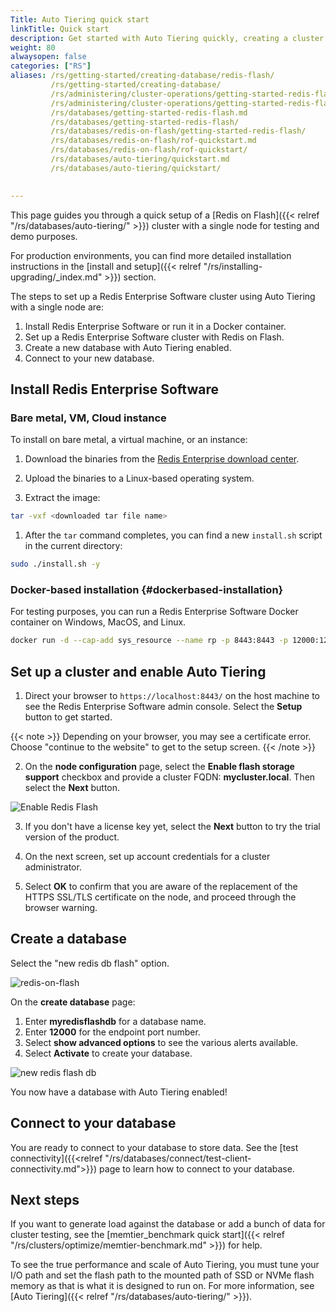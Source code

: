 ```yaml
---
Title: Auto Tiering quick start
linkTitle: Quick start
description: Get started with Auto Tiering quickly, creating a cluster and database using flash storage. 
weight: 80
alwaysopen: false
categories: ["RS"]
aliases: /rs/getting-started/creating-database/redis-flash/
         /rs/getting-started/creating-database/
         /rs/administering/cluster-operations/getting-started-redis-flash.md
         /rs/administering/cluster-operations/getting-started-redis-flash/
         /rs/databases/getting-started-redis-flash.md
         /rs/databases/getting-started-redis-flash/
         /rs/databases/redis-on-flash/getting-started-redis-flash/
         /rs/databases/redis-on-flash/rof-quickstart.md
         /rs/databases/redis-on-flash/rof-quickstart/
         /rs/databases/auto-tiering/quickstart.md
         /rs/databases/auto-tiering/quickstart/
         

---
```

This page guides you through a quick setup of a [Redis on
Flash]({{< relref "/rs/databases/auto-tiering/" >}}) cluster with a single node for testing and demo purposes. 

For production environments, you can find more detailed installation instructions in the [install and setup]({{< relref "/rs/installing-upgrading/_index.md" >}}) section.

The steps to set up a Redis Enterprise Software cluster using Auto Tiering
with a single node are:

1. Install Redis Enterprise Software or run it in a Docker
    container.
1. Set up a Redis Enterprise Software cluster with Redis on
    Flash.
1. Create a new database with Auto Tiering enabled.
1. Connect to your new database.

## Install Redis Enterprise Software

### Bare metal, VM, Cloud instance

To install on bare metal, a virtual machine, or an instance:

1. Download the binaries from the [Redis Enterprise download center](https://app.redislabs.com/#/sign-up/software?direct=true).

1. Upload the binaries to a Linux-based operating system.

1. Extract the image:

```sh
tar -vxf <downloaded tar file name>
```

1. After the `tar` command completes, you can find a new `install.sh` script in the current directory:

```sh
sudo ./install.sh -y
```

### Docker-based installation {#dockerbased-installation}

For testing purposes, you can run a Redis Enterprise Software
Docker container on Windows, MacOS, and Linux.

```sh
docker run -d --cap-add sys_resource --name rp -p 8443:8443 -p 12000:12000 redislabs/redis:latest
```

## Set up a cluster and enable Auto Tiering

1. Direct your browser to `https://localhost:8443/` on the host machine to
see the Redis Enterprise Software admin console. Select the
**Setup** button to get started.

{{< note >}}
Depending on your browser, you may see a certificate error.
Choose "continue to the website" to get to the setup screen.
{{< /note >}}

2. On the **node configuration** page, select the **Enable flash storage
support** checkbox and provide a cluster FQDN: **mycluster.local**.
Then select the **Next** button.

![Enable Redis
Flash](/images/rs/enable_redis_flash.png)

3. If you don't have a license key yet, select the **Next** button to try
the trial version of the product.

4. On the next screen, set up account credentials for a cluster administrator.

5. Select **OK** to confirm that you are aware of the replacement of the HTTPS SSL/TLS
certificate on the node, and proceed through the browser warning.

## Create a database

Select the "new redis db flash" option.

![redis-on-flash](/images/rs/redis-on-flash.png)

On the **create database** page:
1. Enter **myredisflashdb** for a database name.
2. Enter **12000** for the endpoint port number.
3. Select **show advanced options** to see the various alerts available.
4. Select **Activate** to create your database.

![new redis flash
db](/images/rs/newredisflashdb.png)

You now have a  database with Auto Tiering enabled!

## Connect to your database

You are ready to connect to your database to store data. See the [test connectivity]({{<relref "/rs/databases/connect/test-client-connectivity.md">}}) page to learn how to connect to your database.

## Next steps

If you want to generate load against the
database or add a bunch of data for cluster testing, see the [memtier_benchmark quick start]({{< relref "/rs/clusters/optimize/memtier-benchmark.md" >}}) for help.

To see the true performance and scale of Auto Tiering, you must tune your I/O path and set the flash path to the mounted path of SSD or NVMe flash memory as that is what it is designed to run on. For more information, see [Auto Tiering]({{< relref "/rs/databases/auto-tiering/" >}}).
